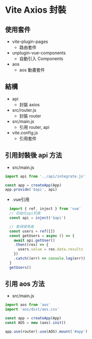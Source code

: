 # Vite Axios 封裝

## 使用套件
- vite-plugin-pages
  - 路由套件
- unplugin-vue-components
  - 自動引入 Components
- aos
  - aos 動畫套件

## 結構
- api
  - 封裝 axios
- src/router.js
  - 封裝 router
- src/main.js
  - 引用 router, api
- vite.config.js
  - 引用套件

## 引用封裝後 api 方法
- src/main.js
```javascript
import api from '../api/integrate.js'

const app = createApp(App)
app.provide('$api', api)
```
- .vue引用
```javascript
  import { ref, inject } from 'vue'
  // 初始化api列表
  const api = inject('$api')

  // 取得使用者
  const users = ref([])
  const getUsers = async () => {
    await api.getUser()
    .then((res) => {
      users.value = res.data.results
    })
    .catch((err) => console.log(err))
  }
  getUsers()

```

## 引用 aos 方法
- src/main.js
```javascript
import aos from 'aos'
import 'aos/dist/aos.css'

const app = createApp(App)
const AOS = new (aos).init()

app.use(router).use(AOS).mount('#app')
```
